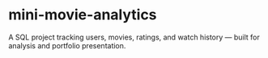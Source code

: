 # mini-movie-analytics
A SQL project tracking users, movies, ratings, and watch history — built for analysis and portfolio presentation.
